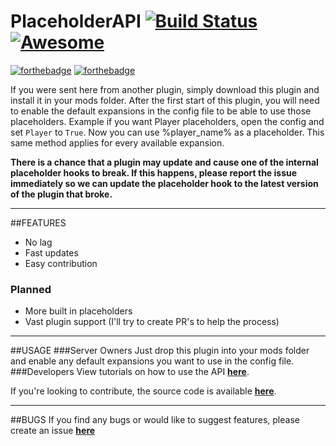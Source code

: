 # PlaceholderAPI [![Build Status](https://travis-ci.org/rojo8399/PlaceholderAPI.svg?branch=master)](https://travis-ci.org/rojo8399/PlaceholderAPI) [![Awesome](https://cdn.rawgit.com/sindresorhus/awesome/d7305f38d29fed78fa85652e3a63e154dd8e8829/media/badge.svg)](https://github.com/sindresorhus/awesome)
[![forthebadge](http://forthebadge.com/images/badges/made-with-crayons.svg)](http://forthebadge.com) [![forthebadge](http://forthebadge.com/images/badges/fuck-it-ship-it.svg)](http://forthebadge.com)

If you were sent here from another plugin, simply download this plugin and install it in your mods folder. After the first start of this plugin, you will need to enable the default expansions in the config file to be able to use those placeholders. Example if you want Player placeholders, open the config and set <code>Player</code> to <code>True</code>. Now you can use %player_name% as a placeholder. This same method applies for every available expansion.

**There is a chance that a plugin may update and cause one of the internal placeholder hooks to break. If this happens, please report the issue immediately so we can update the placeholder hook to the latest version of the plugin that broke.**

----------

##FEATURES

* No lag
* Fast updates
* Easy contribution

### Planned
* More built in placeholders
* Vast plugin support (I'll try to create PR's to help the process)

----------

##USAGE
###Server Owners
Just drop this plugin into your mods folder and enable any default expansions you want to use in the config file.
###Developers
View tutorials on how to use the API **[here](https://github.com/rojo8399/PlaceholderAPI/wiki/Developers/)**.

If you're looking to contribute, the source code is available **[here](https://github.com/rojo8399/PlaceholderAPI)**.

----------

##BUGS
If you find any bugs or would like to suggest features, please create an issue **[here](https://github.com/rojo8399/PlaceholderAPI/issues)**
